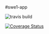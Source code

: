 #swe1-app

![travis build](https://app.travis-ci.com/LihaoWang/swe1-app.svg?branch=master)

[![Coverage Status](https://coveralls.io/repos/github/LihaoWang/swe1-app/badge.svg?branch=master)](https://coveralls.io/github/LihaoWang/swe1-app?branch=master)
